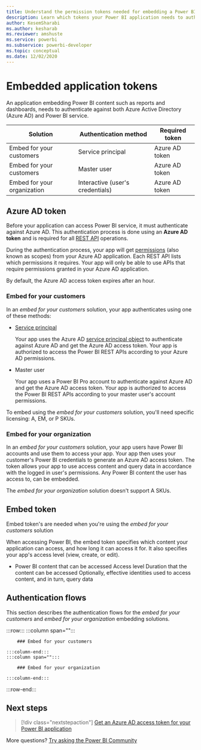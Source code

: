 ```yaml
---
title: Understand the permission tokens needed for embedding a Power BI application
description: Learn which tokens your Power BI application needs to authenticate against Azure and Power BI service.
author: KesemSharabi
ms.author: kesharab
ms.reviewer: amshuste
ms.service: powerbi
ms.subservice: powerbi-developer
ms.topic: conceptual
ms.date: 12/02/2020
---
```


# Embedded application tokens

An application embedding Power BI content such as reports and dashboards, needs to authenticate against both Azure Active Directory (Azure AD) and Power BI service.

|Solution  |Authentication method  |Required token  |
|---------|---------|---------|
|Embed for your customers      |Service principal         |Azure AD token         |
|Embed for your customers      |Master user         |Azure AD token         |
|Embed for your organization     |Interactive (user's credentials)         |Azure AD token         |

## Azure AD token

Before your application can access Power BI service, it must authenticate against Azure AD. This authentication process is done using an **Azure AD token** and is required for all [REST API](/rest/api/power-bi/) operations.

During the authentication process, your app will get [permissions](/azure/active-directory/develop/v2-permissions-and-consent) (also known as scopes) from your Azure AD application. Each REST API lists which permissions it requires. Your app will only be able to use APIs that require permissions granted in your Azure AD application.

By default, the Azure AD access token expires after an hour.

### Embed for your customers
        
In an *embed for your customers* solution, your app authenticates using one of these methods:

* [Service principal](embed-service-principal.md)

    Your app uses the Azure AD [service principal object](/azure/active-directory/develop/app-objects-and-service-principals#service-principal-object) to authenticate against Azure AD and get the Azure AD access token. Your app is authorized to access the Power BI REST APIs according to your Azure AD permissions.

* Master user

    Your app uses a Power BI Pro account to authenticate against Azure AD and get the Azure AD access token. Your app is authorized to access the Power BI REST APIs according to your master user's account permissions. 

To embed using the *embed for your customers* solution, you'll need specific licensing: A, EM, or P SKUs.

### Embed for your organization

In an *embed for your customers* solution, your app users have Power BI accounts and use them to access your app. Your app then uses your customer's Power BI credentials to generate an Azure AD access token. The token allows your app to use access content and query data in accordance with the logged in user's permissions. Any Power BI content the user has access to, can be embedded.

The *embed for your organization* solution doesn't support A SKUs.

## Embed token

Embed token's are needed when you're using the *embed for your customers* solution

When accessing Power BI, the embed token specifies which content your application can access, and how long it can access it for. It also specifies your app's  access level (view, create, or edit).

* Power BI content that can be accessed
Access level 
Duration that the content can be accessed
Optionally, effective identities used to access content, and in turn, query data

## Authentication flows

This section describes the authentication flows for the *embed for your customers* and *embed for your organization* embedding solutions.

:::row:::
    :::column span="":::

        ### Embed for your customers

    :::column-end:::
    :::column span="":::
        
        ### Embed for your organization

    :::column-end:::
:::row-end:::

## Next steps

>[!div class="nextstepaction"]
>[Get an Azure AD access token for your Power BI application](get-azuread-access-token.md)

More questions? [Try asking the Power BI Community](https://community.powerbi.com/)